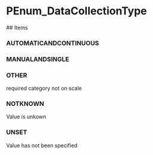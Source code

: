 # PEnum_DataCollectionType

<!-- end of definition -->## Items

### AUTOMATICANDCONTINUOUS


### MANUALANDSINGLE


### OTHER
required category not on scale

### NOTKNOWN
Value is unkown

### UNSET
Value has not been specified
